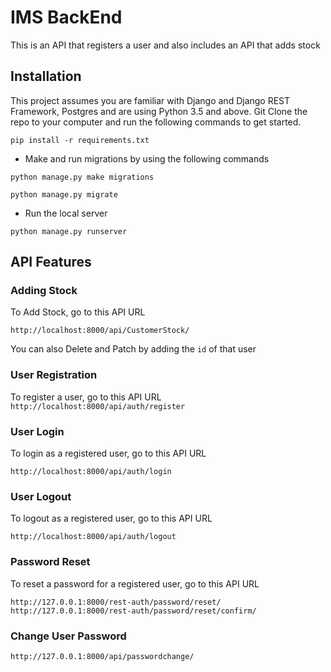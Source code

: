 # IMS BackEnd 

This is an API that registers a user and also includes an API that adds stock

## Installation

This project assumes you are familiar with Django and Django REST Framework, Postgres and are using Python 3.5 and above. Git Clone the repo to your 
computer and run the following commands to get started.

`pip install -r requirements.txt `

* Make and run migrations by using the following commands

`python manage.py make migrations `

` python manage.py migrate `

* Run the local server 

` python manage.py runserver `


## API Features

### Adding Stock

To Add Stock, go to this API URL 

`http://localhost:8000/api/CustomerStock/` 
 
 You can also Delete and Patch by adding the `id` of that user 

### User Registration 

To register a user, go to this API URL 
`http://localhost:8000/api/auth/register`  

### User Login

To login as a registered user, go to this API URL

`http://localhost:8000/api/auth/login`

### User Logout

To logout as a registered user, go to this API URL 

`http://localhost:8000/api/auth/logout`

### Password Reset 

To reset a password for a registered user, go to this API URL

`http://127.0.0.1:8000/rest-auth/password/reset/`
`http://127.0.0.1:8000/rest-auth/password/reset/confirm/`

### Change User Password

`http://127.0.0.1:8000/api/passwordchange/`

